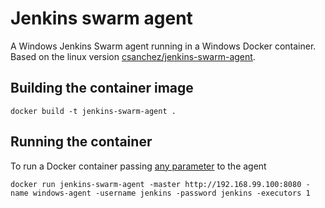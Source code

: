 # Jenkins swarm agent

A Windows Jenkins Swarm agent running in a Windows Docker container.
Based on the linux version [csanchez/jenkins-swarm-agent](https://github.com/carlossg/jenkins-swarm-agent-docker).

## Building the container image

```
docker build -t jenkins-swarm-agent .
```

## Running the container

To run a Docker container passing [any parameter](https://wiki.jenkins-ci.org/display/JENKINS/Swarm+Plugin#SwarmPlugin-AvailableOptions) to the agent

```
docker run jenkins-swarm-agent -master http://192.168.99.100:8080 -name windows-agent -username jenkins -password jenkins -executors 1
```
